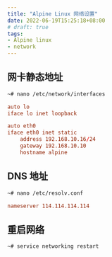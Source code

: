 ```yaml
---
title: "Alpine Linux 网络设置"
date: 2022-06-19T15:25:18+08:00
# draft: true
tags: 
- Alpine linux
- network
---
```


## 网卡静态地址

```Bash
~# nano /etc/network/interfaces
```

```conf
auto lo
iface lo inet loopback

auto eth0
iface eth0 inet static
    address 192.168.10.16/24
    gateway 192.168.10.10
    hostname alpine
```

## DNS 地址

```Bash
~# nano /etc/resolv.conf
```

```conf
nameserver 114.114.114.114
```

## 重启网络

```Bash
~# service networking restart
```
